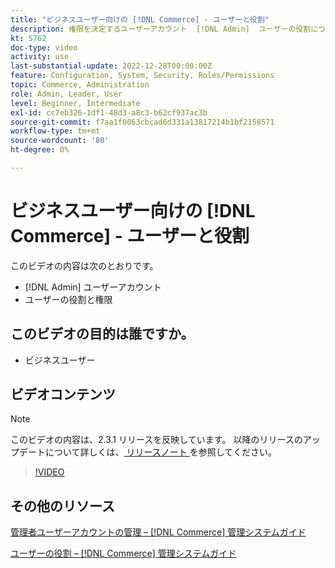 ```yaml
---
title: "ビジネスユーザー向けの [!DNL Commerce] - ユーザーと役割"
description: 権限を決定するユーザーアカウント  [!DNL Admin]  ユーザーの役割についての基本を説明します。
kt: 5762
doc-type: video
activity: use
last-substantial-update: 2022-12-28T00:00:00Z
feature: Configuration, System, Security, Roles/Permissions
topic: Commerce, Administration
role: Admin, Leader, User
level: Beginner, Intermediate
exl-id: cc7eb326-1df1-48d3-a8c3-b62cf937ac3b
source-git-commit: f7aa1f0063cbcad6d331a13817214b1bf2158571
workflow-type: tm+mt
source-wordcount: '80'
ht-degree: 0%

---
```


# ビジネスユーザー向けの [!DNL Commerce] - ユーザーと役割

このビデオの内容は次のとおりです。

- [!DNL Admin] ユーザーアカウント
- ユーザーの役割と権限

## このビデオの目的は誰ですか。

- ビジネスユーザー

## ビデオコンテンツ

>[!NOTE]
>
>このビデオの内容は、2.3.1 リリースを反映しています。 以降のリリースのアップデートについて詳しくは、[ リリースノート ](https://experienceleague.adobe.com/docs/commerce-operations/release/notes/overview.html?lang=ja) を参照してください。

>[!VIDEO](https://video.tv.adobe.com/v/35947?quality=12&learn=on)

## その他のリソース

[ 管理者ユーザーアカウントの管理 –  [!DNL Commerce]  管理システムガイド ](https://experienceleague.adobe.com/docs/commerce-admin/systems/user-accounts/permissions-users-all.html?lang=ja)

[ ユーザーの役割 –  [!DNL Commerce]  管理システムガイド ](https://experienceleague.adobe.com/docs/commerce-admin/systems/user-accounts/permissions-user-roles.html?lang=ja)


